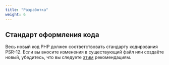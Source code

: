 ```yaml
---
title: "Разработка"
weight: 6
---
```


## Стандарт оформления кода

Весь новый код PHP должен соответствовать стандарту кодирования PSR-12.
Если вы вносите изменения в существующий файл или создаёте новый, убедитесь, что вы следуете [этим](https://www.php-fig.org/psr/psr-12/) рекомендациям.
